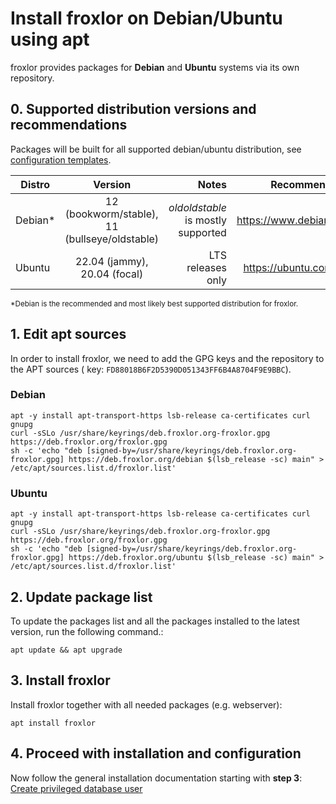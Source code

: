 # Install froxlor on Debian/Ubuntu using apt

froxlor provides packages for __Debian__ and __Ubuntu__ systems via its own repository.

## 0. Supported distribution versions and recommendations

Packages will be built for all supported debian/ubuntu distribution,
see [configuration templates](https://github.com/Froxlor/Froxlor/tree/main/lib/configfiles).

| Distro  |                    Version                    |                              Notes |             Recommended source for ISO |
|---------|:---------------------------------------------:|-----------------------------------:|---------------------------------------:|
| Debian* | 12 (bookworm/stable), 11 (bullseye/oldstable) | *oldoldstable* is mostly supported | https://www.debian.org/distrib/netinst |
| Ubuntu  |         22.04 (jammy), 20.04 (focal)          |                  LTS releases only |     https://ubuntu.com/download/server |

<small>*Debian is the recommended and most likely best supported distribution for froxlor.</small>

## 1. Edit apt sources

In order to install froxlor, we need to add the GPG keys and the repository to the APT sources (
key: `FD88018B6F2D5390D051343FF6B4A8704F9E9BBC`).

### Debian

```shell
apt -y install apt-transport-https lsb-release ca-certificates curl gnupg
curl -sSLo /usr/share/keyrings/deb.froxlor.org-froxlor.gpg https://deb.froxlor.org/froxlor.gpg
sh -c 'echo "deb [signed-by=/usr/share/keyrings/deb.froxlor.org-froxlor.gpg] https://deb.froxlor.org/debian $(lsb_release -sc) main" > /etc/apt/sources.list.d/froxlor.list'
```

### Ubuntu

```shell
apt -y install apt-transport-https lsb-release ca-certificates curl gnupg
curl -sSLo /usr/share/keyrings/deb.froxlor.org-froxlor.gpg https://deb.froxlor.org/froxlor.gpg
sh -c 'echo "deb [signed-by=/usr/share/keyrings/deb.froxlor.org-froxlor.gpg] https://deb.froxlor.org/ubuntu $(lsb_release -sc) main" > /etc/apt/sources.list.d/froxlor.list'
```

## 2. Update package list

To update the packages list and all the packages installed to the latest version, run the following command.:

```shell
apt update && apt upgrade
```

## 3. Install froxlor

Install froxlor together with all needed packages (e.g. webserver):

```shell
apt install froxlor
```

## 4. Proceed with installation and configuration

Now follow the general installation documentation starting with **step 3**: [Create privileged database user](tarball.html#_3-create-privileged-database-user)
